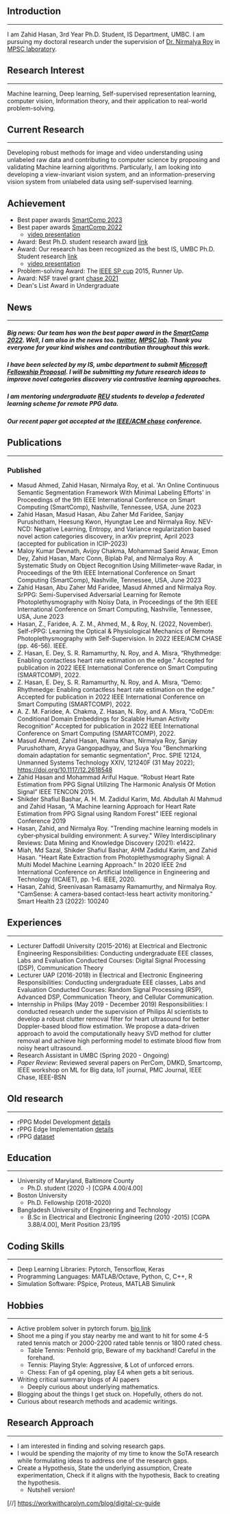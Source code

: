 ## Introduction
---
I am Zahid Hasan, 3rd Year Ph.D. Student, IS Department, UMBC. I am pursuing my doctoral research under the supervision of [Dr. Nirmalya Roy](https://mpsc.umbc.edu/nroy) in [MPSC laboratory](https://mpsc.umbc.edu/home). 

## Research Interest
---
Machine learning, Deep learning, Self-supervised representation learning, computer vision, Information theory, and their application to real-world problem-solving. 

## Current Research
---
Developing robust methods for image and video understanding using unlabeled raw data and contributing to computer science by proposing and validating Machine learning algorithms. Particularly, I am looking into developing a view-invariant vision system, and an information-preserving vision system from unlabeled data using self-supervised learning. 

## Achievement
- Best paper awards [SmartComp 2023](https://smartcomp.isis.vanderbilt.edu/accepted.html)
- Best paper awards [SmartComp 2022](https://smartcomp.aalto.fi/accepted/)
    - [video presentation](https://www.youtube.com/watch?v=76xDRSHPmfg)
- Award: Best Ph.D. student research award [link](https://informationsystems.umbc.edu/is-student-research-symposium-2023/)
- Award: Our research has been recognized as the best IS, UMBC Ph.D. Student research [link](https://informationsystems.umbc.edu/is-student-research-symposium-2022/) 
    - [video presentation](https://www.youtube.com/watch?v=mPTVmjKqtdo)
- Problem-solving Award: The [IEEE SP cup](https://signalprocessingsociety.org/community-involvement/signal-processing-cup) 2015, Runner Up.
- Award: NSF travel grant [chase 2021](https://conferences.computer.org/chase2021/students.html)
- Dean's List Award in Undergraduate

## News
---
##### Big news: Our team has won the best paper award in the [SmartComp 2022](https://smartcomp.aalto.fi/accepted/). Well, I am also in the news too. [twitter](https://twitter.com/umbcinfosystems/status/1541506410579623936), [MPSC lab](https://mpsc.umbc.edu/home). Thank you everyone for your kind wishes and contribution throughout this work.

##### I have been selected by my IS, umbc department to submit [Microsoft Fellowship Proposal](https://www.microsoft.com/en-us/research/academic-program/phd-fellowship/canada-us/). I will be submitting my future research ideas to improve novel categories discovery via contrastive learning approaches. 

##### I am mentoring undergraduate [REU](https://coeit.umbc.edu/nsf-reu/) students to develop a federated learning scheme for remote PPG data. 

##### Our recent paper got accepted at the [IEEE/ACM chase](https://conferences.computer.org/chase2022/) conference. 


## Publications
---
### Published

- Masud Ahmed, Zahid Hasan, Nirmalya Roy, et al. 'An Online Continuous Semantic Segmentation Framework With Minimal Labeling Efforts' in Proceedings of the 9th IEEE International Conference on Smart Computing (SmartComp), Nashville, Tennessee, USA, June 2023 
- Zahid Hasan, Masud Hasan, Abu Zaher Md Faridee, Sanjay Purushotham, Heesung Kwon, Hyungtae Lee and Nirmalya Roy. NEV-NCD: Negative Learning, Entropy, and Variance regularization based novel action categories discovery, in arXiv preprint, April 2023 (accepted for publication in ICIP-2023)
- Maloy Kumar Devnath, Avijoy Chakma, Mohammad Saeid Anwar, Emon Dey, Zahid Hasan, Marc Conn, Biplab Pal, and Nirmalya Roy. A Systematic Study on Object Recognition Using Millimeter-wave Radar, in Proceedings of the 9th IEEE International Conference on Smart Computing (SmartComp), Nashville, Tennessee, USA, June 2023 
- Zahid Hasan, Abu Zaher Md Faridee, Masud Ahmed and Nirmalya Roy. SrPPG: Semi-Supervised Adversarial Learning for Remote Photoplethysmography with Noisy Data, in Proceedings of the 9th IEEE International Conference on Smart Computing, Nashville, Tennessee, USA, June 2023 
- Hasan, Z., Faridee, A. Z. M., Ahmed, M., & Roy, N. (2022, November). Self-rPPG: Learning the Optical & Physiological Mechanics of Remote Photoplethysmography with Self-Supervision. In 2022 IEEE/ACM CHASE (pp. 46-56). IEEE.
- Z. Hasan, E. Dey, S. R. Ramamurthy, N. Roy, and A. Misra, “Rhythmedge: Enabling contactless heart rate estimation on the edge.”
Accepted for publication in 2022 IEEE International Conference on Smart Computing (SMARTCOMP), 2022.
-  Z. Hasan, E. Dey, S. R. Ramamurthy, N. Roy, and A. Misra, “Demo: Rhythmedge: Enabling contactless heart rate estimation on the edge.”
Accepted for publication in 2022 IEEE International Conference on Smart Computing (SMARTCOMP), 2022.
- A. Z. M. Faridee, A. Chakma, Z. Hasan, N. Roy, and A. Misra, “CoDEm: Conditional Domain Embeddings for Scalable Human Activity Recognition” Accepted for publication in 2022 IEEE International Conference on Smart Computing (SMARTCOMP), 2022.
- Masud Ahmed, Zahid Hasan, Naima Khan, Nirmalya Roy, Sanjay Purushotham, Aryya Gangopadhyay, and Suya You "Benchmarking domain adaptation for semantic segmentation", Proc. SPIE 12124, Unmanned Systems Technology XXIV, 121240F (31 May 2022); https://doi.org/10.1117/12.2618548
- Zahid Hasan and Mohammad Ariful Haque. “Robust Heart Rate Estimation from PPG Signal Utilizing The Harmonic Analysis Of Motion Signal” IEEE TENCON 2015. 
- Shikder Shafiul Bashar, A. H. M. Zadidul Karim, Md. Abdullah Al Mahmud and Zahid Hasan, “A Machine learning Approach for Heart Rate Estimation from PPG Signal using Random Forest” IEEE regional Conference 2019  
- Hasan, Zahid, and Nirmalya Roy. "Trending machine learning models in cyber‐physical building environment: A survey." Wiley Interdisciplinary Reviews: Data Mining and Knowledge Discovery (2021): e1422.
- Miah, Md Sazal, Shikder Shafiul Bashar, AHM Zadidul Karim, and Zahid Hasan. "Heart Rate Extraction from Photoplethysmography Signal: A Multi Model Machine Learning Approach." In 2020 IEEE 2nd International Conference on Artificial Intelligence in Engineering and Technology (IICAIET), pp. 1-6. IEEE, 2020.
- Hasan, Zahid, Sreenivasan Ramasamy Ramamurthy, and Nirmalya Roy. "CamSense: A camera-based contact-less heart activity monitoring." Smart Health 23 (2022): 100240 

## Experiences
---
- Lecturer Daffodil University (2015-2016) at Electrical and Electronic Engineering 
Responsibilities: Conducting undergraduate EEE classes, Labs and Evaluation
Conducted Courses: Digital Signal Processing (DSP), Communication Theory
- Lecturer UAP (2016-2018) in Electrical and Electronic Engineering 
Responsibilities: Conducting undergraduate EEE classes, Labs and Evaluation
Conducted Courses: Random Signal Processing (RSP), Advanced DSP, Communication Theory, and Cellular Communication.
- Internship in Philips (May 2019 - December  2019)
Responsibilities: I conducted research under the supervision of Philips AI scientists to develop a robust clutter removal filter for heart ultrasound for better Doppler-based blood flow estimation. We propose a data-driven approach to avoid the computationally heavy SVD method for clutter removal and achieve high performing model to estimate blood flow from noisy heart ultrasound.
- Research Assistant in UMBC (Spring 2020 - Ongoing)
- *Paper Review*: Reviewed several papers on PerCom, DMKD, Smartcomp, IEEE workshop on ML for Big data, IoT journal, PMC Journal, IEEE Chase, IEEE-BSN


## Old research
---
- rPPG Model Development [details](https://github.com/mxahan/rPPG_edge_implementation)
- rPPG Edge Implementation [details](https://github.com/mxahan/project_rppg)
- rPPG [dataset](https://ieee-dataport.org/documents/mpsc-rppg-dataset)

## Education
---
- University of Maryland, Baltimore County 
  - Ph.D. student (2020 -) [CGPA 4.00/4.00]
- Boston University
  - Ph.D. Fellowship (2018-2020)
- Bangladesh University of Engineering and Technology
  - B.Sc in Electrical and Electronic Engineering (2010 -2015) [CGPA 3.88/4.00], Merit Position 23/195

## Coding Skills
---
- Deep Learning Libraries: Pytorch, Tensorflow, Keras
- Programming Languages: MATLAB/Octave, Python, C, C++, R
- Simulation Software: PSpice, Proteus, MATLAB Simulink

## Hobbies
---
- Active problem solver in pytorch forum. [bio link](https://discuss.pytorch.org/u/mxahan/summary])
- Shoot me a ping if you stay nearby me and want to hit for some 4-5 rated tennis match or 2000-2200 rated table tennis or 1800 rated chess.
  - Table Tennis: Penhold grip, Beware of my backhand! Careful in the forehand. 
  - Tennis: Playing Style: Aggressive, & Lot of unforced errors. 
  - Chess: Fan of g4 opening, play E4 when gets a bit serious. 
- Writing critical summary blogs of AI papers
  - Deeply curious about underlying mathematics. 
- Blogging about the things I get stuck on. Hopefully, others do not. 
- Curious about research methods and academic writings.


## Research Approach
---
- I am interested in finding and solving research gaps.
- I would be spending the majority of my time to know the SoTA research while formulating ideas to address one of the research gaps. 
- Create a Hypothesis, State the underlying assumption, Create experimentation, Check if it aligns with the hypothesis, Back to creating the hypothesis. 
  - Nutshell version! 


[//] https://workwithcarolyn.com/blog/digital-cv-guide
